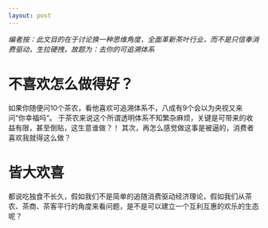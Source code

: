 ```yaml
---
layout: post
---
```

*编者按：此文目的在于讨论换一种思维角度，全面革新茶叶行业，而不是只信奉消费驱动，生拉硬拽，故题为：去你的可追溯体系*

不喜欢怎么做得好？
===
如果你随便问10个茶农，看他喜欢可追溯体系不，八成有9个会以为央视又来问“你幸福吗“。
于茶农来说这个所谓透明体系不知繁杂麻烦，关键是可带来的收益有限，甚至倒贴，这生意谁做？！
其次，再怎么感觉做这事是被逼的，消费者喜欢我就得这么做？

皆大欢喜
===
都说吃独食不长久，假如我们不是简单的追随消费驱动经济理论，假如我们从茶农、茶商、茶客平行的角度来看问题，是不是可以建立一个互利互惠的欢乐的生态呢？

